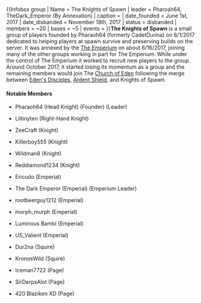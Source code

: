 {{Infobox group
| Name = The Knights of Spawn
| leader = Pharoah64, TheDark_Emperor (By Annexation)
| caption =
| date_founded = June 1st, 2017
| date_disbanded = November 18th, 2017
| status = disbanded
| members = ~20
| bases = ~5
| events =
}}**The Knights of Spawn** is a small group of players founded by Pharaoh64 (formerly CadetDurina) on 6/1/2017 dedicated to helping players at spawn survive and preserving builds on the server. It was annexed by the [The Emperium](https://2b2t.miraheze.org/wiki/The_Emperium) on about 6/16/2017, joining many of the other groups working in part for The Emperium. While under the control of The Emperium it worked to recruit new players to the group. Around October 2017, it started losing its momentum as a group and the remaining members would join The [Church of Eden](https://2b2t.miraheze.org/wiki/Church_of_Eden) following the merge between [Eden's Disciples](https://2b2t.miraheze.org/wiki/Eden%27s_Disciples), [Ardent Shield](https://2b2t.miraheze.org/wiki/Ardent_Shield), and Knights of Spawn.

#### Notable Members
* Pharaoh64 (Head Knight) (Founder) (Leader)
* Liltinyten (Right-Hand Knight)

* ZeeCraft (Knight)
* Killerboy555 (Knight)
* Wildman8 (Knight)
* Reddiamond1234 (Knight)

* Ericudo (Emperial)
* The Dark Emperor (Emperial) (Emperium Leader)
* rootbeerguy1212 (Emperial)
* morph_murph (Emperial)
* Luminous Bambi (Emperial)
* US_Valient (Emperial)

* Dur2na (Squire)
* KronosWild (Squire)
* Iceman7722 (Page)
* SirDerpsAlot (Page)
* 420 Blaziken XD (Page)